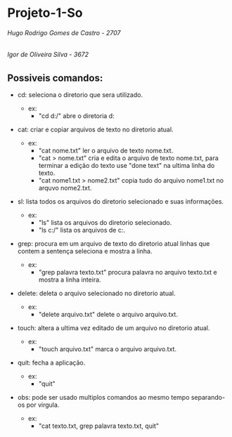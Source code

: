 # Projeto-1-So
###### Hugo Rodrigo Gomes de Castro - 2707
###### Igor de Oliveira Silva - 3672

## Possiveis comandos:
  - cd: seleciona o diretorio que sera utilizado.
    * ex:
      - "cd d:/" abre o diretoria d:
    
  - cat: criar e copiar arquivos de texto no diretorio atual.
    * ex:
      - "cat nome.txt" ler o arquivo de texto nome.txt.
      - "cat > nome.txt" cria e edita o arquivo de texto nome.txt, para terminar a edição do texto use "done text" na ultima linha do texto.
      - "cat nome1.txt > nome2.txt" copia tudo do arquivo nome1.txt no arquvo nome2.txt.
        
  - sl: lista todos os arquivos do diretorio selecionado e suas informações.
    * ex:
      - "ls" lista os arquivos do diretorio selecionado.
      - "ls c:/" lista os arquivos de c:.
        
  - grep: procura em um arquivo de texto do diretorio atual linhas que contem a sentença seleciona e mostra a linha.
    * ex:
      - "grep palavra texto.txt" procura palavra no arquivo texto.txt e mostra a linha inteira.
    
  - delete: deleta o arquivo selecionado no diretorio atual.
    * ex:
      - "delete arquivo.txt" delete o arquivo arquivo.txt.
    
  - touch: altera a ultima vez editado de um arquivo no diretorio atual.
    * ex:
      - "touch arquivo.txt" marca o arquivo arquivo.txt.
    
  - quit: fecha a aplicação.
    * ex:
      - "quit"
    
  - obs: pode ser usado multiplos comandos ao mesmo tempo separando-os por virgula.
    * ex:
      - "cat texto.txt, grep palavra texto.txt, quit"
   
